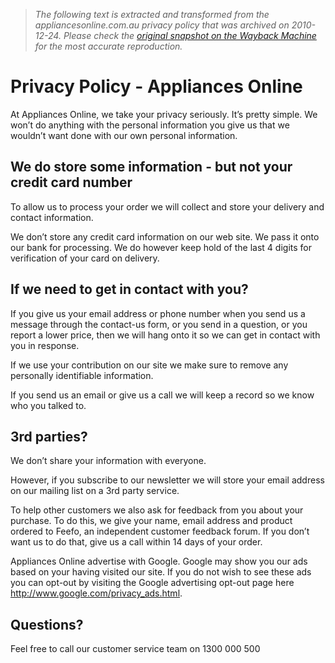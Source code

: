 > *The following text is extracted and transformed from the appliancesonline.com.au privacy policy that was archived on 2010-12-24. Please check the [original snapshot on the Wayback Machine](https://web.archive.org/web/20101224030416id_/http%3A//www.appliancesonline.com.au/privacy-policy.aspx) for the most accurate reproduction.*

# Privacy Policy - Appliances Online

At Appliances Online, we take your privacy seriously. It’s pretty simple. We won’t do anything with the personal information you give us that we wouldn’t want done with our own personal information. 

## We do store some information - but not your credit card number

To allow us to process your order we will collect and store your delivery and contact information. 

We don’t store any credit card information on our web site. We pass it onto our bank for processing. We do however keep hold of the last 4 digits for verification of your card on delivery. 

## If we need to get in contact with you?

If you give us your email address or phone number when you send us a message through the contact-us form, or you send in a question, or you report a lower price, then we will hang onto it so we can get in contact with you in response. 

If we use your contribution on our site we make sure to remove any personally identifiable information. 

If you send us an email or give us a call we will keep a record so we know who you talked to. 

##  3rd parties? 

We don’t share your information with everyone. 

However, if you subscribe to our newsletter we will store your email address on our mailing list on a 3rd party service. 

To help other customers we also ask for feedback from you about your purchase. To do this, we give your name, email address and product ordered to Feefo, an independent customer feedback forum. If you don’t want us to do that, give us a call within 14 days of your order. 

Appliances Online advertise with Google. Google may show you our ads based on your having visited our site. If you do not wish to see these ads you can opt-out by visiting the Google advertising opt-out page here http://www.google.com/privacy_ads.html.

##  Questions? 

Feel free to call our customer service team on 1300 000 500 
